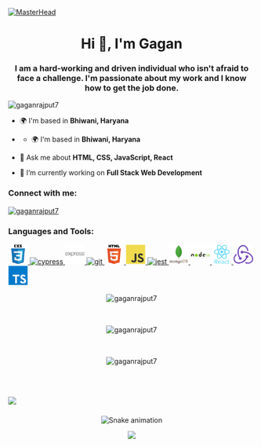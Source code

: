 [![MasterHead](https://user-images.githubusercontent.com/99187586/170833460-22a0c718-85e3-45a1-801f-f40629c0760a.gif)](https://github.com/gaganrajput7)
<h1 align="center">Hi 👋, I'm Gagan</h1>
<h3 align="center">

I am a hard-working and driven individual who isn't afraid to face a challenge. I'm passionate about my work and I know how to get the job done. </h3>

<p align="left"> <img src="https://komarev.com/ghpvc/?username=gaganrajput7&label=Profile%20views&color=0e75b6&style=flat" alt="gaganrajput7" /> </p>



- 🌍 I'm based in **Bhiwani, Haryana**
- - 🌍 I'm based in **Bhiwani, Haryana**

- 💬 Ask me about **HTML, CSS, JavaScript, React**

- 🔭 I’m currently working on **Full Stack Web Development**





<h3 align="left">Connect with me:</h3>
<p align="left">
<a href="https://linkedin.com/in/gaganrajput7" target="blank"><img align="center" src="https://raw.githubusercontent.com/rahuldkjain/github-profile-readme-generator/master/src/images/icons/Social/linked-in-alt.svg" alt="gaganrajput7" height="30" width="40" /></a>


</p>

<h3 align="left">Languages and Tools:</h3>
<p align="left"> <a href="https://www.w3schools.com/css/" target="_blank" rel="noreferrer"> <img src="https://raw.githubusercontent.com/devicons/devicon/master/icons/css3/css3-original-wordmark.svg" alt="css3" width="40" height="40"/> </a> <a href="https://www.cypress.io" target="_blank" rel="noreferrer"> <img src="https://raw.githubusercontent.com/simple-icons/simple-icons/6e46ec1fc23b60c8fd0d2f2ff46db82e16dbd75f/icons/cypress.svg" alt="cypress" width="40" height="40"/> </a> <a href="https://expressjs.com" target="_blank" rel="noreferrer"> <img src="https://raw.githubusercontent.com/devicons/devicon/master/icons/express/express-original-wordmark.svg" alt="express" width="40" height="40"/> </a> <a href="https://git-scm.com/" target="_blank" rel="noreferrer"> <img src="https://www.vectorlogo.zone/logos/git-scm/git-scm-icon.svg" alt="git" width="40" height="40"/> </a> <a href="https://www.w3.org/html/" target="_blank" rel="noreferrer"> <img src="https://raw.githubusercontent.com/devicons/devicon/master/icons/html5/html5-original-wordmark.svg" alt="html5" width="40" height="40"/> </a> <a href="https://developer.mozilla.org/en-US/docs/Web/JavaScript" target="_blank" rel="noreferrer"> <img src="https://raw.githubusercontent.com/devicons/devicon/master/icons/javascript/javascript-original.svg" alt="javascript" width="40" height="40"/> </a> <a href="https://jestjs.io" target="_blank" rel="noreferrer"> <img src="https://www.vectorlogo.zone/logos/jestjsio/jestjsio-icon.svg" alt="jest" width="40" height="40"/> </a> <a href="https://www.mongodb.com/" target="_blank" rel="noreferrer"> <img src="https://raw.githubusercontent.com/devicons/devicon/master/icons/mongodb/mongodb-original-wordmark.svg" alt="mongodb" width="40" height="40"/> </a> <a href="https://nodejs.org" target="_blank" rel="noreferrer"> <img src="https://raw.githubusercontent.com/devicons/devicon/master/icons/nodejs/nodejs-original-wordmark.svg" alt="nodejs" width="40" height="40"/> </a> <a href="https://reactjs.org/" target="_blank" rel="noreferrer"> <img src="https://raw.githubusercontent.com/devicons/devicon/master/icons/react/react-original-wordmark.svg" alt="react" width="40" height="40"/> </a> <a href="https://redux.js.org" target="_blank" rel="noreferrer"> <img src="https://raw.githubusercontent.com/devicons/devicon/master/icons/redux/redux-original.svg" alt="redux" width="40" height="40"/> </a> <a href="https://www.typescriptlang.org/" target="_blank" rel="noreferrer"> <img src="https://raw.githubusercontent.com/devicons/devicon/master/icons/typescript/typescript-original.svg" alt="typescript" width="40" height="40"/> </a> </p>

<p align="center"><img align="center" src="https://github-readme-stats.vercel.app/api/top-langs?username=gaganrajput7&show_icons=true&locale=en&layout=compact&theme=react&hide_border=true&bg_color=0D1117" alt="gaganrajput7" /></p>
</br>
<p align="center"><img align="center" src="https://github-readme-stats.vercel.app/api?username=gaganrajput7&show_icons=true&count_private=true&theme=react&hide_border=true&bg_color=0D1117" alt="gaganrajput7" /></p>
</br>
<p align="center"><img align="center" src="https://github-readme-streak-stats.herokuapp.com/?user=gaganrajput7&theme=black-ice&hide_border=true&stroke=0000&background=060A0CD0"" alt="gaganrajput7" /></p>
</br>

![](https://quotes-github-readme.vercel.app/api?type=horizontal&theme=tokyonight)
---
<div align="center">
  
  ![Snake animation](https://github.com/gaganrajput7/gaganrajput7/blob/output/github-contribution-grid-snake.svg)
  
</div>
<p align="center">
  <img  src="https://raw.githubusercontent.com/Trilokia/Trilokia/379277808c61ef204768a61bbc5d25bc7798ccf1/bottom_header.svg">
 </p>
 
